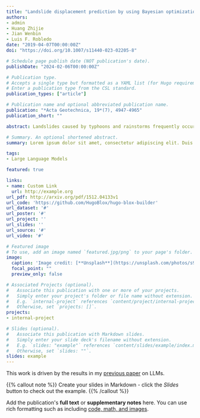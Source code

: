```yaml
---
title: "Landslide displacement prediction by using Bayesian optimization–temporal convolutional networks"
authors:
- admin
- Huang Zhijie 
- Jian Wenbin 
- Luis F. Robledo 
date: "2019-04-07T00:00:00Z"
doi: "https://doi.org/10.1007/s11440-023-02205-8"

# Schedule page publish date (NOT publication's date).
publishDate: "2024-02-06T00:00:00Z"

# Publication type.
# Accepts a single type but formatted as a YAML list (for Hugo requirements).
# Enter a publication type from the CSL standard.
publication_types: ["article"]

# Publication name and optional abbreviated publication name.
publication: "*Acta Geotechnica, 19*(7), 4947-4965"
publication_short: ""

abstract: Landslides caused by typhoons and rainstorms frequently occur in the mountainous areas of southeastern China, with a complex mechanism of disaster generation. Therefore, establishing a prediction model for early warning against such landslides is of great theoretical and practical significance. In response to the current shortcomings in landslide displacement prediction models, considering the dynamic evolutionary characteristics of landslide physical mechanisms in the study area, a novel model based on Bayesian optimization-temporal convolutional networks was developed. The proposed model can automatically perform feature extraction on a dataset of complex multivariate time series, preventing leakage of future data during the training process. Simultaneously, it leverages Bayesian optimization to discover optimal hyperparameters within the model, thereby offering additional insights into the hyperparameter tuning process. Compared with recurrent neural networks, the proposed model with flexible receptive fields has faster training speed and parallel computing capability. Finally, we experimentally compared the performance of the proposed algorithm and other common algorithms by analyzing the monitoring data from the Yaoshan landslide disaster in Anxi County, Fujian Province, China. The results show that the proposed model yields the best prediction results in various prediction ranges.

# Summary. An optional shortened abstract.
summary: Lorem ipsum dolor sit amet, consectetur adipiscing elit. Duis posuere tellus ac convallis placerat. Proin tincidunt magna sed ex sollicitudin condimentum.

tags:
- Large Language Models

featured: true

links:
- name: Custom Link
  url: http://example.org
url_pdf: http://arxiv.org/pdf/1512.04133v1
url_code: 'https://github.com/HugoBlox/hugo-blox-builder'
url_dataset: '#'
url_poster: '#'
url_project: ''
url_slides: ''
url_source: '#'
url_video: '#'

# Featured image
# To use, add an image named `featured.jpg/png` to your page's folder. 
image:
  caption: 'Image credit: [**Unsplash**](https://unsplash.com/photos/s9CC2SKySJM)'
  focal_point: ""
  preview_only: false

# Associated Projects (optional).
#   Associate this publication with one or more of your projects.
#   Simply enter your project's folder or file name without extension.
#   E.g. `internal-project` references `content/project/internal-project/index.md`.
#   Otherwise, set `projects: []`.
projects:
- internal-project

# Slides (optional).
#   Associate this publication with Markdown slides.
#   Simply enter your slide deck's filename without extension.
#   E.g. `slides: "example"` references `content/slides/example/index.md`.
#   Otherwise, set `slides: ""`.
slides: example
---
```


This work is driven by the results in my [previous paper](/publication/conference-paper/) on LLMs.

{{% callout note %}}
Create your slides in Markdown - click the *Slides* button to check out the example.
{{% /callout %}}

Add the publication's **full text** or **supplementary notes** here. You can use rich formatting such as including [code, math, and images](https://docs.hugoblox.com/content/writing-markdown-latex/).
